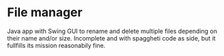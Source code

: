 # File manager

Java app with Swing GUI to rename and delete multiple files depending on their name and/or size. Incomplete and with spaggheti code as side, but it fullfills its mission reasonabily fine.
